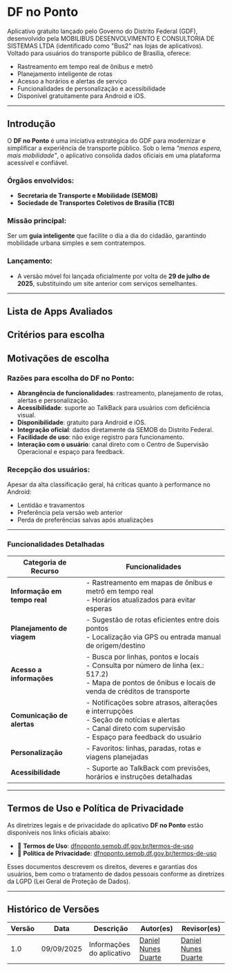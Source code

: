 
# DF no Ponto

Aplicativo gratuito lançado pelo Governo do Distrito Federal (GDF), desenvolvido pela MOBILIBUS DESENVOLVIMENTO E CONSULTORIA DE SISTEMAS LTDA (identificado como "Bus2" nas lojas de aplicativos). Voltado para usuários do transporte público de Brasília, oferece:

- Rastreamento em tempo real de ônibus e metrô  
- Planejamento inteligente de rotas  
- Acesso a horários e alertas de serviço  
- Funcionalidades de personalização e acessibilidade  
- Disponível gratuitamente para Android e iOS.
---
## Introdução
O **DF no Ponto** é uma iniciativa estratégica do GDF para modernizar e simplificar a experiência de transporte público. Sob o lema _"menos espera, mais mobilidade"_, o aplicativo consolida dados oficiais em uma plataforma acessível e confiável.

### Órgãos envolvidos:
- **Secretaria de Transporte e Mobilidade (SEMOB)**
- **Sociedade de Transportes Coletivos de Brasília (TCB)**

### Missão principal:
Ser um **guia inteligente** que facilite o dia a dia do cidadão, garantindo mobilidade urbana simples e sem contratempos.

### Lançamento:
- A versão móvel foi lançada oficialmente por volta de **29 de julho de 2025**, substituindo um site anterior com serviços semelhantes.
  
---
## Lista de Apps Avaliados

## Critérios para escolha


## Motivações de escolha

### Razões para escolha do DF no Ponto:

- **Abrangência de funcionalidades**: rastreamento, planejamento de rotas, alertas e personalização.
- **Acessibilidade**: suporte ao TalkBack para usuários com deficiência visual.
- **Disponibilidade**: gratuito para Android e iOS.
- **Integração oficial**: dados diretamente da SEMOB do Distrito Federal.
- **Facilidade de uso**: não exige registro para funcionamento.
- **Interação com o usuário**: canal direto com o Centro de Supervisão Operacional e espaço para feedback.

### Recepção dos usuários:
Apesar da alta classificação geral, há críticas quanto à performance no Android:
- Lentidão e travamentos
- Preferência pela versão web anterior
- Perda de preferências salvas após atualizações

---

### Funcionalidades Detalhadas

| **Categoria de Recurso**     | **Funcionalidades**                                                                                                                                           |
|-----------------------------|---------------------------------------------------------------------------------------------------------------------------------------------------------------|
| **Informação em tempo real** | - Rastreamento em mapas de ônibus e metrô em tempo real<br>- Horários atualizados para evitar esperas                                                        |
| **Planejamento de viagem**   | - Sugestão de rotas eficientes entre dois pontos<br>- Localização via GPS ou entrada manual de origem/destino                                                 |
| **Acesso a informações**     | - Busca por linhas, pontos e locais<br>- Consulta por número de linha (ex.: 517.2)<br>- Mapa de pontos de ônibus e locais de venda de créditos de transporte |
| **Comunicação de alertas**   | - Notificações sobre atrasos, alterações e interrupções<br>- Seção de notícias e alertas<br>- Canal direto com supervisão<br>- Espaço para feedback do usuário |
| **Personalização**           | - Favoritos: linhas, paradas, rotas e viagens planejadas                                                                                                      |
| **Acessibilidade**           | - Suporte ao TalkBack com previsões, horários e instruções detalhadas                                                                                         |

---

## Termos de Uso e Política de Privacidade

As diretrizes legais e de privacidade do aplicativo **DF no Ponto** estão disponíveis nos links oficiais abaixo:

- 🔐 **Termos de Uso**: [dfnoponto.semob.df.gov.br/termos-de-uso](https://dfnoponto.semob.df.gov.br/termos-de-uso/)
- 📜 **Política de Privacidade**: [dfnoponto.semob.df.gov.br/termos-de-uso](https://dfnoponto.semob.df.gov.br/termos-de-uso/)

Esses documentos descrevem os direitos, deveres e garantias dos usuários, bem como o tratamento de dados pessoais conforme as diretrizes da LGPD (Lei Geral de Proteção de Dados).

---

## Histórico de Versões

| **Versão** | **Data**     | **Descrição**             | **Autor(es)**           | **Revisor(es)**         |
|------------|--------------|----------------------------|--------------------------|--------------------------|
| 1.0        | 09/09/2025   | Informações do aplicativo  | [Daniel Nunes Duarte](https://github.com/DanNunes777)  | [Daniel Nunes Duarte](https://github.com/DanNunes777)   |


